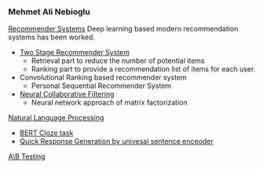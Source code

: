 
### Mehmet Ali Nebioglu


[Recommender Systems](https://github.com/malinphy/recommender_sys)
Deep learning based modern recommendation systems has been worked. 
- [Two Stage Recommender System](https://github.com/malinphy/recommender_sys/tree/main/YouTube/anime_dataset/dataprocess)
  - Retrieval part to reduce the number of potential items   
  - Ranking part to provide a recommendation list of items for each user.
- Convolutional Ranking based recommender system
  - Personal Sequential Recommender System
- [Neural Collaborative Filtering](https://github.com/malinphy/recommender_sys/tree/main/neural_collaborative_filtering)
  - Neural network approach of matrix factorization   
  

[Natural Language Processing](https://github.com/malinphy/Embedding_calls)
- [BERT Cloze task](https://github.com/malinphy/Embedding_calls/tree/main/BERT_MLM)
- [Quick Response Generation by univesal sentence enceoder]()


[A\B Testing](https://github.com/malinphy/stats)
